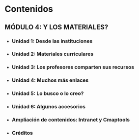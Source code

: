 # Contenidos

## MÓDULO 4: Y LOS MATERIALES?

*   ### **Unidad 1: Desde las instituciones**
    
*   ### **Unidad 2: Materiales curriculares**
    
*   ### **Unidad 3: Los profesores comparten sus recursos**
    
*   ### **Unidad 4: Muchos más enlaces**
    
*   ### **Unidad 5: Lo busco o lo creo?**
    
*   ### **Unidad 6: Algunos accesorios**
    
*   ### **Ampliación de contenidos: Intranet y Cmaptools**
    
*   ### Créditos
    


